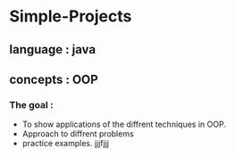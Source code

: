 # Simple-Projects
## language : java <br />
## concepts : OOP  <br >
### The goal : 
- To show applications of the diffrent techniques in OOP.
- Approach to diffrent problems
- practice examples.
jjjfjjj
